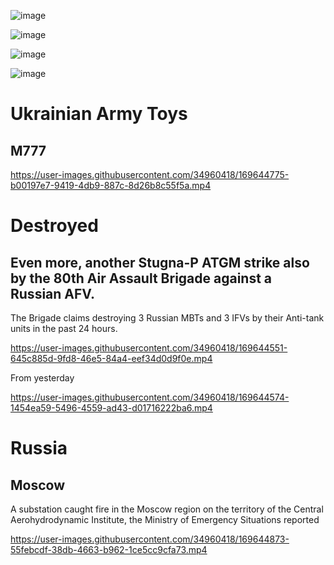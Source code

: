 ![image](https://user-images.githubusercontent.com/34960418/169645080-1cb52fd6-6b82-4642-85cc-3bf7c1900bf0.png)

![image](https://user-images.githubusercontent.com/34960418/169645084-4f38122b-ef3f-4d27-aea1-d88e675be201.png)

![image](https://user-images.githubusercontent.com/34960418/169645090-4b44d027-6b4b-40a5-b42f-8bc72ff59140.png)

![image](https://user-images.githubusercontent.com/34960418/169645095-73a2d1f5-804c-4d60-9eab-11bc7bba02c2.png)


# Ukrainian Army Toys

## M777

https://user-images.githubusercontent.com/34960418/169644775-b00197e7-9419-4db9-887c-8d26b8c55f5a.mp4


# Destroyed

## Even more, another Stugna-P ATGM strike also by the 80th Air Assault Brigade against a Russian AFV.

The Brigade claims destroying 3 Russian MBTs and 3 IFVs by their Anti-tank units in the past 24 hours.

https://user-images.githubusercontent.com/34960418/169644551-645c885d-9fd8-46e5-84a4-eef34d0d9f0e.mp4


From yesterday

https://user-images.githubusercontent.com/34960418/169644574-1454ea59-5496-4559-ad43-d01716222ba6.mp4


# Russia

## Moscow 

A substation caught fire in the Moscow region on the territory of the Central Aerohydrodynamic Institute, the Ministry of Emergency Situations reported

https://user-images.githubusercontent.com/34960418/169644873-55febcdf-38db-4663-b962-1ce5cc9cfa73.mp4

